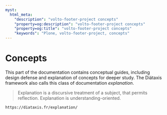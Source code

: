 ```yaml
---
myst:
  html_meta:
    "description": "volto-footer-project concepts"
    "property=og:description": "volto-footer-project concepts"
    "property=og:title": "volto-footer-project concepts"
    "keywords": "Plone, volto-footer-project, concepts"
---
```


# Concepts

This part of the documentation contains conceptual guides, including design defense and explanation of concepts for deeper study.
The Diátaxis framework also calls this class of documentation _explanation_.

> Explanation is a discursive treatment of a subject, that permits reflection.
> Explanation is understanding-oriented.

```{seealso}
https://diataxis.fr/explanation/
```

